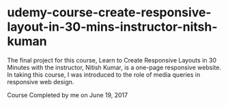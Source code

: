 # udemy-course-create-responsive-layout-in-30-mins-instructor-nitsh-kuman



The final project for this course, Learn to Create Responsive Layouts in 30 Minutes with the instructor, Nitish Kumar,  is a one-page responsive website. In taking this course, I was introduced to the role of media queries in responsive web design.

Course Completed by me on June 19, 2017
